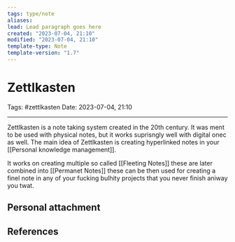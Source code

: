 ```yaml
---
tags: type/note
aliases:
lead: Lead paragraph goes here
created: "2023-07-04, 21:10"
modified: "2023-07-04, 21:10"
template-type: Note
template-version: "1.7"
---
```


# Zettlkasten

Tags: #zettlkasten
Date: 2023-07-04, 21:10

---
Zettlkasten is a note taking system created in the 20th century. It was ment to be used with physical notes, but it works suprisngly well with digital onec as well. The main idea of Zettlkasten is creating hyperlinked notes in your [[Personal knowledge management]]. 

It works on creating multiple so called [[Fleeting Notes]] these are later combined into [[Permanet Notes]] these can be then used for creating a finel note in any of your fucking bulhity projects that you never finish aniway you twat.

## Personal attachment 

## References
